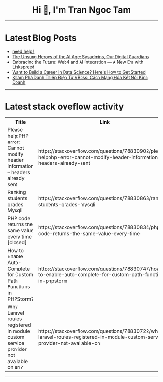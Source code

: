 <h1 align="center">Hi 👋, I'm Tran Ngoc Tam</h1>

---

# Latest Blog Posts 
<!-- BLOG-POST-LIST:START -->
- [need help !](https://dev.to/abishek61001/need-help--3i95)
- [The Unsung Heroes of the AI Age: Sysadmins, Our Digital Guardians](https://dev.to/fa5tworm/the-unsung-heroes-of-the-ai-age-sysadmins-our-digital-guardians-4npg)
- [Embracing the Future: Web4 and AI Integration — A New Era with Linkspreed](https://dev.to/web4/embracing-the-future-web4-and-ai-integration-a-new-era-with-linkspreed-3mk)
- [Want to Build a Career in Data Science? Here&#39;s How to Get Started](https://dev.to/gekika/want-to-build-a-career-in-data-science-heres-how-to-get-started-41ao)
- [Khám Phá Danh Thiếp Điện Tử VBoss: Cách Mạng Hóa Kết Nối Kinh Doanh](https://dev.to/quyit/kham-pha-danh-thiep-dien-tu-vboss-cach-mang-hoa-ket-noi-kinh-doanh-4o1d)
<!-- BLOG-POST-LIST:END -->

---

# Latest stack oveflow activity
<table>
  <tr><th>Title</th><th>Link</th></tr>
  <!-- STACKOVERFLOW:START --><tr><td>Please help:PHP error: Cannot modify header information – headers already sent</td><td>https://stackoverflow.com/questions/78830902/please-helpphp-error-cannot-modify-header-information-headers-already-sent</td></tr><tr><td>Ranking students grades Mysqli</td><td>https://stackoverflow.com/questions/78830863/ranking-students-grades-mysqli</td></tr><tr><td>PHP code returns the same value every time [closed]</td><td>https://stackoverflow.com/questions/78830834/php-code-returns-the-same-value-every-time</td></tr><tr><td>How to Enable Auto-Complete for Custom Path Functions in PHPStorm?</td><td>https://stackoverflow.com/questions/78830747/how-to-enable-auto-complete-for-custom-path-functions-in-phpstorm</td></tr><tr><td>Why Laravel routes registered in module custom service provider not available on url?</td><td>https://stackoverflow.com/questions/78830722/why-laravel-routes-registered-in-module-custom-service-provider-not-available-on</td></tr><!-- STACKOVERFLOW:END -->
</table>

---


